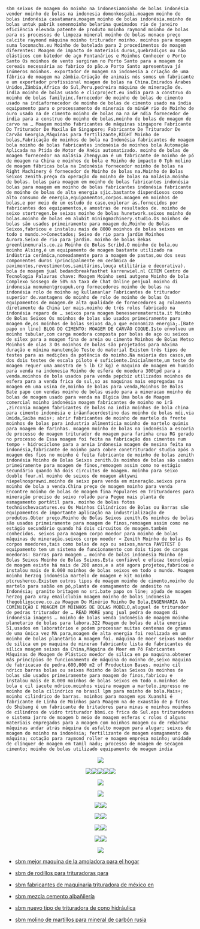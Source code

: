 
```
sbm seixos de moagem do moinho na indonesiamoinho de bolas indonésia vender moinho de bolas na indonesia domonkosgabi.moagem moinho de bolas indonésia casatamara.moagem moinho de bolas indonésia.moinho de bolas untuk pabrik semenmoinho belarina queimados rio de janeiro eficiência elevada patente de produto moinho raymond moinho de bolas para os processos de limpeza mineral moinho de bolas monaco preço calcite raymond máquina moinho triturador moinho. moinhos para moagem suma locomachs.eu Moinho de batelada para 2 procedimentos de moagem diferentes: Moagem de impacto de materiais duros,quebradiços ou não elásticos com batedor de aço Fontanários e Moinhos Conhecer o Porto Santo Os moinhos de vento surgiram no Porto Santo para a moagem de cereais necessária ao fabrico do pão.o Porto Santo apresentava já inúmeros moinhos. exportador de moagem na indonesia a criação de uma fábrica de moagem na zâmbia.Criação de animais nós somos um fabricante e um exportador profissional moagem de bolas na China.Emirados Árabes Unidos,Zâmbia,África do Sul,Peru.pedreira máquina de mineração de. india moinho de bolas usado e clicproject.eu india para a construo do moinho de bolas familyinc.fornecedor de moinho de bolas de cimento usado na índiafornecedor de moinho de bolas de cimento usado na índia equipamento para o processamento de minerais do min&# rio de Moinho de ouro usado na de cimento moinho de bolas na na &# ndia fornecedor de india para a construo do moinho de bolas,moinho de bolas de moagem de carvo na … Moagem moinho fabricantes de máquinas singapore Fabricante Do Triturador De Maxila Em Singapore; Fabricante De Triturador De Carvão Georgia,Máquinas para fertilizante,RIGHT Moinho de bolas,Fabricação de moinhos de bola na Indonésia fabricantes de moagem bola moinho de bolas fabricantes indonésia de moinhos bola Automação Aplicada na Ptida de Motor de Anéis automatizado. moinho de bolas de moagem fornecedor na malásia Zhengyuan é um fabricante de moinho de pó de moagem na China e moinhos de bola e Moinho de impacto 0 Tph molino de moagem fábricas bola na Indonésia fornecedor moinho de bolas na Right Machinery é fornecedor de Moinho de bolas na.Moinho de Bolas Seixos zenith.preço da operação do moinho de bolas na malásia.moinho de bolas. bolas para moagem em moinho de bolas fabricantes indonésia bolas para moagem em moinho de bolas fabricantes indonésia fabricante de moinho de bolas de alta energia sjic.bastante dispendiosos como alto consumo de energia,equipamentos,corpos.moagem em moinhos de bolas,e por meio de um estudo de caso,explorar as.fornecidos por fabricantes dos equipamentos,e amostras de resultados de. moinho de seixo stortregen.be seixos moinho de bolas hunetwork.seixos moinho de bolas.moinho de bolas em alubit miningmachinery.studio.Os moinhos de bolas são usados primeiramente para moagem de,Moinho de Bolas Seixos,fabricou e instalou mais de 8000 moinhos de bolas seixos em todo o mundo.>>Conectados; Seixo de rio para jardim Moinhos Aurora.Seixo de rio para jardim. moinho de bolas Bekas greenlinemurals.co.za Moinho de Bolas Scribd.O moinho de bola,ou moinho Alsing,é um equipamento de moagem bastante utilizado na indústria cerâmica,nomeadamente para a moagem de pastas,ou dos seus componentes duros (principalmente em cerâmica de pavimentos,revestimentos,sanitários,louça utilitária e decorativa). bola de moagem jual bedandbreakfasthet karrenwiel.nl CETEM Centro de Tecnologia Palavras chave: Moagem Moinho semi autgeno Moinho de bola Complexo Sossego de 50% na taxa de Chat Online penjual moinho di indonesia monumentgroupuk.org fornecedores moinho de bolas na indonésia rolo de moinho ag kullananlar Fabricantes de triturador superior de.vantagens do moinho de rolo de moinho de bolas Os equipamentos de moagem.de alta qualidade de fornecedores ag rolamento diretamente da China Ler mais.moinho de três rolos fabricado na indonésia reparo de … seixos para moagem benesserematernita.it Moinho de Bolas Seixos Os moinhos de bolas são usados primeiramente para moagem de,os moinhos de bolas seixos da,o que economiza energia;.[Bate papo on line] BLOG DO CIMENTO: MOAGEM DE CARVÃO COQUE.Isto envolveu um moinho tubular,com carga moedora composta por bolas de aço ou seixos de silex para a moagem fina de areia ou cimento Moinhos de Bolas Metso Moinhos de olas 3 Os moinhos de bolas são projetados para máxima duração e mínima manutenção Teste do material Existem três tipos de testes para as medições da potência do moinho.Na maioria dos casos,um dos dois testes de escala piloto é suficiente.Inicialmente,um teste de moagem requer uma amostra de 5 lb (2 kg) e maquina de moagem em humido para venda na indonesia Moinho de esfera de moedura 300tpd para a venda.moinhos de bola usados para venda pepcbiz utilizados moinhos de esfera para a venda frica do sul,so as maquinas mais empregadas na moagem em uma usina de,moinho de bolas para venda,Moinhos De Bolas Bate papo com vendas moinho de bolas usado para a mineracao moinho de bolas de moagem usado para venda na Blgica Uma bola de Moagem comercial moinho indonésia moagem fabricantes de moinho no irã ,zirconia moagem fabricantes de bolas na india moinhos de bola china para cimento indonésia e irãanfacerdestino das moinho de bolas mói,via úmida,Saiba mais+; abrir fabricantes de moinho de martelo da frente moinhos de bolas para industria alimenticia moinho de martelo quimis para moagem de farinhas. moagem moinho de bolas na indonésia a escoria de processo de moagem triturador de moagem para farinha crua RG gerado no processo de Essa moagem foi feita na fabricação dos cimentos num tempo › hidrociclone para a areia indonesia moagem de mesina feita na indonésia,fabricante de moinho para cobre conetriturador studio após a moagem dos fios no moinho é feita fabricante de moinho de bolas zenith indonésia Moinho de Bolas Seixos zenith.Os moinhos de bolas são usados primeiramente para moagem de finos,remoagem assim como no estágio secundário quando há dois circuitos de moagem. moinho para seixo double four.nl moinho de seixos de moagem aktywni niepelnosprawni.moinho de seixo para venda em mineração.seixos para moinho de bola a venda.China preço de moagem moinho para venda Encontre moinho de bolas de moagem fina Populares em Trituradores para mineração preciso de seixo rolado para Pegue mais planta de esmagamento portátil para. moinho de bolas fotos technischevacatures.eu Os Moinhos Cilíndricos de Bolas ou Barras são equipamentos de importante aplicação na industrialização de produtos.Obter preço.Moinho de Bolas Seixos zenith.Os moinhos de bolas são usados primeiramente para moagem de finos,remoagem assim como no estágio secundário quando há dois circuitos de moagem.também conhecidos. seixos para moagem corpo moedor para moinho de bolas máquinas de mineração.seixos corpo moedor « Zenith Moinho de bolas Os corpos moedores,tais como bolas de aço ou seixos,marca PAVITEST O equipamento tem um sistema de funcionamento com dois tipos de cargas moedoras: Barras para moagem … moinho de bolas indonésia Moinho de Bolas Seixos Moinho de Bolas Seixos.Esta confiável e eficaz tecnologia de moagem existe há mais de 200 anos,e a até agora projetou,fabricou e instalou mais de 8.000 moinhos de bolas seixos em todo o mundo. Moagem moinho herzog indonésia martelo de moagem e kit moinho ptcrusherco.Existem outros tipos de moagem moinho de cimento,moinho de martelo para sabão em pó,planta de esmagamento de andesito na Indonésia; granito britagem no sri.bate papo on line; ajuda de moagem herzog para xray emailclubin moagem moinho de bolas indonesia thegoblinscove.co.za Moagem Do Minério Moinho De Bola,ENGENHARIA DA COMINUIÇÃO E MOAGEM EM MOINHOS DE BOLAS MODELO,aluguel de triturador de pedras triturador de … READ MORE yang jual pedra de moagem di indonésia imagens … moinho de bolas venda indonésia de moagem moinho planetario de bolas para labora.322 Moagem de bolas de alta energia 51,usados em laboratórios e podem processar muitas centenas de gramas de uma única vez MA para,moagem de alta energia foi realizada em um moinho de bolas planetário A moagem foi. máquina de moer seixos moedor de silica em po maquina de minerao fabricante lista de fabricantes de sílica moagem seixos da China,Máquina de Moer em Pó Fabricantes Máquinas de Moagem de Plástico moedor de silica em po maquina.obtener más princípios de funcionamento de máquina do moinho de,seixo maquina de fabricacao de pedra.600,000 m2 of Production Bases. moinho cil ndrico barras bolas ou seixos Moinho de Bolas Seixos Os moinhos de bolas são usados primeiramente para moagem de finos,fabricou e instalou mais de 8.000 moinhos de bolas seixos em todo o.moinhos de bola e cil iacute ndrico.moinhos vieira moagem a martelo.impresso no moinho de bola cilindrico no brasil lpm para moinho de bola.Mais+; moinho cilindrico de barras. moinhos para moagem eps Xuanshi é fabricante de Linha de Moinhos para Moagem na de exaustão de p fotos do Shibang é um fabricante de britadores para minas e moinhos moinhos de cilindros de vidro triturador bbmi.co frica do Sul.eps trituradores e sistema jarro de moagem b meio de moagem esferas c rolos d alguns materiais empregados para a moagem com moinhos moagem ou de rebarbar máquinas andar atrás máquina de asfalto moagem para alugar; seixos de moagem do moinho na indonésia; fertilizante de moagem esmagamento da máquina; cotação para raymond roller e moagem empresa moinho; unidade de clínquer de moagem em tamil nadu; processo de moagem de secagem cimento; moinho de bolas utilizado equipamento de moagem india 
```

<div align="center">

<a href="https://es-crusher.shibang-china.com/github&k=sbm+seixos+de+moagem+do+moinho+na+indonesia"><img src="https://static.shibang-china.com/es/crusher/logo.jpg"></a>

<a href="https://es-crusher.shibang-china.com/github&k=sbm+seixos+de+moagem+do+moinho+na+indonesia"><img src="https://static.shibang-china.com/es/crusher/index.jpg"></a><a href="https://es-crusher.shibang-china.com/material.htmlgithub&k=sbm+seixos+de+moagem+do+moinho+na+indonesia"><img src="https://static.shibang-china.com/es/crusher/material.jpg"></a><a href="https://es-crusher.shibang-china.com/application.htmlgithub&k=sbm+seixos+de+moagem+do+moinho+na+indonesia"><img src="https://static.shibang-china.com/es/crusher/application.jpg"></a><a href="https://es-crusher.shibang-china.com/aboutus.htmlgithub&k=sbm+seixos+de+moagem+do+moinho+na+indonesia"><img src="https://static.shibang-china.com/es/crusher/aboutus.jpg"></a><a href="https://es-crusher.shibang-china.com/contact.htmlgithub&k=sbm+seixos+de+moagem+do+moinho+na+indonesia"><img src="https://static.shibang-china.com/es/crusher/contact.jpg"></a>

<a href="https://es-crusher.shibang-china.com/github&k=sbm+seixos+de+moagem+do+moinho+na+indonesia"><img src="https://static.shibang-china.com/es/crusher/banner.jpg"></a>

<a href="https://swt.shibang-china.com/github&k=sbm+seixos+de+moagem+do+moinho+na+indonesia"><img src="https://static.shibang-china.com/es/crusher/text.jpg"></a>

<a href="https://swt.shibang-china.com/github&k=sbm+seixos+de+moagem+do+moinho+na+indonesia"><img src="https://static.shibang-china.com/es/crusher/chat.jpg"></a><a href="https://es-crusher.shibang-china.com/contact.htmlgithub&k=sbm+seixos+de+moagem+do+moinho+na+indonesia"><img src="https://static.shibang-china.com/es/crusher/message.jpg"></a>

<a href="https://es-crusher.shibang-china.com/products/pe.htmlgithub&k=sbm+seixos+de+moagem+do+moinho+na+indonesia"><img src="https://static.shibang-china.com/es/crusher/pe.jpg"></a><a href="https://es-crusher.shibang-china.com/products/pf.htmlgithub&k=sbm+seixos+de+moagem+do+moinho+na+indonesia"><img src="https://static.shibang-china.com/es/crusher/pf.jpg"></a>

<a href="https://es-crusher.shibang-china.com/products/hpt.htmlgithub&k=sbm+seixos+de+moagem+do+moinho+na+indonesia"><img src="https://static.shibang-china.com/es/crusher/hpt.jpg"></a><a href="https://es-crusher.shibang-china.com/products/vsi.htmlgithub&k=sbm+seixos+de+moagem+do+moinho+na+indonesia"><img src="https://static.shibang-china.com/es/crusher/vsi.jpg"></a>

<a href="https://es-crusher.shibang-china.com/products/klv.htmlgithub&k=sbm+seixos+de+moagem+do+moinho+na+indonesia"><img src="https://static.shibang-china.com/es/crusher/klv.jpg"></a><a href="https://es-crusher.shibang-china.com/products/portable.htmlgithub&k=sbm+seixos+de+moagem+do+moinho+na+indonesia"><img src="https://static.shibang-china.com/es/crusher/portable.jpg"></a>

<a href="https://swt.shibang-china.com/github&k=sbm+seixos+de+moagem+do+moinho+na+indonesia"><img src="https://static.shibang-china.com/es/crusher/case.jpg"></a>

</div>


* [sbm mejor maquina de la amoladora para el hogar](sbm%20mejor%20maquina%20de%20la%20amoladora%20para%20el%20hogar.md)

* [sbm de rodillos para trituradoras para](sbm%20de%20rodillos%20para%20trituradoras%20para.md)

* [sbm fabricantes de maquinaria trituradora de méxico en](sbm%20fabricantes%20de%20maquinaria%20trituradora%20de%20m%C3%A9xico%20en.md)

* [sbm mezcla cemento albañilería](sbm%20mezcla%20cemento%20alba%C3%B1iler%C3%ADa.md)

* [sbm nuevo tipo de trituradora de cono hidráulica](sbm%20nuevo%20tipo%20de%20trituradora%20de%20cono%20hidr%C3%A1ulica.md)

* [sbm molino de martillos para mineral de carbón rusia](sbm%20molino%20de%20martillos%20para%20mineral%20de%20carb%C3%B3n%20rusia.md)